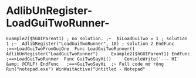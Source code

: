 # AdlibUnRegister-LoadGuiTwoRunner-
    Example2($hGUIParent1) ; no solution. ;~  $iLoadGuiTwo = 1 ; solution 1 ;~  AdlibRegister("LoadGuiTwoRunner", 10) ; solution 2 EndFunc   ;==>LoadGuiTwoFromGuiOne  Func LoadGuiTwoRunner()     AdlibUnRegister("LoadGuiTwoRunner")     Example2($hGUIParent1) EndFunc   ;==>LoadGuiTwoRunner  Func GuiTwoSayHi()     ConsoleWrite('--- HI' &amp; @CRLF) EndFunc   ;==>GuiTwoSayHi  ;~ Full code mở rộng Run("notepad.exe") WinWaitActive("Untitled - Notepad"
